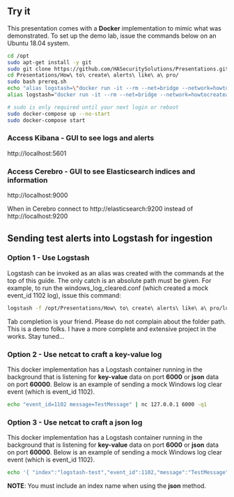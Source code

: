 ## Try it

This presentation comes with a **Docker** implementation to mimic what was demonstrated. To set up the demo lab, issue the commands below on an Ubuntu 18.04 system.

```bash
cd /opt
sudo apt-get install -y git
sudo git clone https://github.com/HASecuritySolutions/Presentations.git
cd Presentations/How\ to\ create\ alerts\ like\ a\ pro/
sudo bash prereq.sh
echo "alias logstash=\"docker run -it --rm --net=bridge --network=howtocreatealertslikeapro_esnet --name logstash_cmd --hostname logstash_cmd -v /opt/Presentations:/opt/Presentations -v /var/log:/var/log:ro --link elasticsearch -u root -e ELASTICSEARCH_HOST=elasticsearch hasecuritysolutions/logstashoss:v6.2.4 /usr/share/logstash/bin/logstash\"" | sudo tee -a /etc/bash.bashrc
alias logstash="docker run -it --rm --net=bridge --network=howtocreatealertslikeapro_esnet --name logstash_cmd --hostname logstash_cmd -v /opt/Presentations:/opt/Presentations -v /var/log:/var/log:ro --link elasticsearch -u root -e ELASTICSEARCH_HOST=elasticsearch hasecuritysolutions/logstashoss:v6.2.4 /usr/share/logstash/bin/logstash"

# sudo is only required until your next login or reboot
sudo docker-compose up --no-start
sudo docker-compose start
```

### Access Kibana - GUI to see logs and alerts
http://localhost:5601

### Access Cerebro - GUI to see Elasticsearch indices and information
http://localhost:9000

When in Cerebro connect to http://elasticsearch:9200 instead of http://localhost:9200

## Sending test alerts into Logstash for ingestion

### Option 1 - Use Logstash

Logstash can be invoked as an alias was created with the commands at the top of this guide. The only catch is an absolute path must be given. For example, to run the windows_log_cleared.conf (which created a mock event_id 1102 log), issue this command:

```bash
logstash -f /opt/Presentations/How\ to\ create\ alerts\ like\ a\ pro/logstash/windows_log_cleared.conf
```

Tab completion is your friend. Please do not complain about the folder path. This is a demo folks. I have a more complete and extensive project in the works. Stay tuned...

### Option 2 - Use netcat to craft a **key-value** log

This docker implementation has a Logstash container running in the background that is listening for **key-value** data on port **6000** or **json** data on port **60000**. Below is an example of sending a mock Windows log clear event (which is event_id 1102).

```bash
echo "event_id=1102 message=TestMessage" | nc 127.0.0.1 6000 -q1
```

### Option 3 - Use netcat to craft a **json** log

This docker implementation has a Logstash container running in the background that is listening for **key-value** data on port **6000** or **json** data on port **60000**. Below is an example of sending a mock Windows log clear event (which is event_id 1102). 

```bash
echo '{ "index":"logstash-test","event_id":1102,"message":"TestMessage" }' | nc 127.0.0.1 6000 -q1
```

**NOTE**: You must include an index name when using the **json** method.
